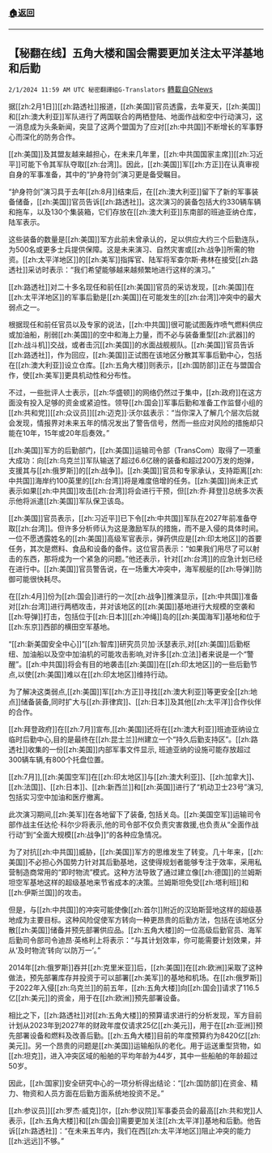 ###  [:house:返回](README.md)
---


## 【秘翻在线】五角大楼和国会需要更加关注太平洋基地和后勤
`2/1/2024 11:59 AM UTC 秘密翻譯組G-Translators` [轉載自GNews](https://gnews.org/articles/2273193)

据[[zh:2月1日]][[zh:路透社]]报道，[[zh:美国]]官员透露，去年夏天，[[zh:美国]]和[[zh:澳大利亚]]军队进行了两国联合的两栖登陆、地面作战和空中行动演习，这一消息成为头条新闻，突显了这两个盟国为了应对[[zh:中共国]]不断增长的军事野心而深化的防务合作。

[[zh:美国]]及其盟友越来越担心，在未来几年里，[[zh:中共国国家主席]][[zh:习近平]]可能下令其军队夺取[[zh:台湾]]。因此，[[zh:美国]]军[[zh:方正]]在认真审视自身的军事准备，其中的“护身符剑”演习更是备受瞩目。

 “护身符剑”演习具于去年[[zh:8月]]结束后，在[[zh:澳大利亚]]留下了新的军事装备储备，[[zh:美国]]官员告诉[[zh:路透社]]。这次演习的装备包括大约330辆车辆和拖车，以及130个集装箱，它们存放在[[zh:澳大利亚]]东南部的班迪亚纳仓库，陆军表示。

这些装备的数量是[[zh:美国]]军方此前未曾承认的，足以供应大约三个后勤连队，为500名或更多士兵提供保障。这是未来演习、自然灾害或[[zh:战争]]所需的物资。[[zh:太平洋地区]]的[[zh:美军]]指挥官、陆军将军查尔斯·弗林在接受[[zh:路透社]]采访时表示：“我们希望能够越来越频繁地进行这样的演习。”

[[zh:路透社]]对二十多名现任和前任[[zh:美国]]官员的采访发现，[[zh:美国]]在[[zh:太平洋地区]]的军事后勤是[[zh:美国]]在可能发生的[[zh:台湾]]冲突中的最大弱点之一。

根据现任和前任官员以及专家的说法，[[zh:中共国]]很可能试图轰炸喷气燃料供应或加油船，削弱[[zh:美国]]的空中和海上力量，而不必与装备重型[[zh:武器]]的[[zh:战斗机]]交战，或者击沉[[zh:美国]]的水面战舰舰队。[[zh:美国]]官员告诉[[zh:路透社]]，作为回应，[[zh:美国]]正试图在该地区分散其军事后勤中心，包括在[[zh:澳大利亚]]设立仓库。[[zh:五角大楼]]则表示，[[zh:国防部]]正在与盟国合作，使[[zh:美军]]更具机动性和分布性。

不过，一些批评人士表示，[[zh:华盛顿]]的网络仍然过于集中，[[zh:政府]]在这方面没有投入足够的资金或紧迫性。领导[[zh:国会]]军事后勤和准备工作监督小组的[[zh:共和党]][[zh:众议员]][[zh:迈克]]·沃尔兹表示：“当你深入了解几个层次后就会发现，情报界对未来五年的情况发出了警告信号，然而一些应对风险的措施却只能在10年，15年或20年后奏效。”

[[zh:美国]]军方的后勤部门，[[zh:美国]]运输司令部（TransCom）取得了一项重大成功：向[[zh:乌克兰]]军队输送了超过6.6亿磅的装备和超过200万发的炮弹，支援其与[[zh:俄罗斯]]的[[zh:战争]]。[[zh:美国]]官员和专家承认，支持距离[[zh:中共国]]海岸约100英里的[[zh:台湾]]将是难度倍增的任务。[[zh:美国]]尚未正式表示如果[[zh:中共国]]攻击[[zh:台湾]]将会进行干预，但[[zh:乔·拜登]]总统多次表示他将派遣[[zh:美国]]军队保卫该岛。

[[zh:美国]]官员表示，[[zh:习近平]]已下令[[zh:中共国]]军队在2027年前准备夺取[[zh:台湾]]。但许多分析师认为这是激励军队的措施，而不是入侵的具体时间。一位不愿透露姓名的[[zh:美国]]高级军官表示，弹药供应是[[zh:印太地区]]的首要任务，其次是燃料、食品和设备的备件。这位官员表示：“如果我们用尽了可以射击的东西，那将成为一个紧急的问题。”他还表示，针对[[zh:台湾]]的应急计划已经在进行中。[[zh:美国]]官员警告说，在一场重大冲突中，海军舰艇的[[zh:导弹]]防御可能很快耗尽。

在[[zh:4月]]份为[[zh:国会]]进行的一次[[zh:战争]]推演显示，[[zh:中共国]]准备对[[zh:台湾]]进行两栖攻击，并对该地区的[[zh:美国]]基地进行大规模的空袭和[[zh:导弹]]打击，包括位于[[zh:日本]][[zh:冲绳]]岛的[[zh:美国海军]]基地和位于[[zh:东京]]西部的横田空军基地。

“[[zh:新美国安全中心]]”[[zh:智库]]研究员贝加·沃瑟表示,对[[zh:美国]]后勤枢纽、加油船以及空中加油机的可能攻击影响,对许多[[zh:立法]]者来说是一个“警醒”。[[zh:中共国]]将会有目的地袭击[[zh:美国]]在[[zh:印太地区]]的一些后勤节点,以使[[zh:美国]]难以在[[zh:印太地区]]维持行动。

为了解决这类弱点,[[zh:美国]]军[[zh:方正]]寻找[[zh:澳大利亚]]等更安全[[zh:地点]]储备装备,同时扩大与[[zh:菲律宾]]、[[zh:日本]]及其他[[zh:太平洋]]合作伙伴的合作。

[[zh:拜登政府]]在[[zh:7月]]宣布,[[zh:美国]]还将在[[zh:澳大利亚]]班迪亚纳设立临时后勤中心,目的是最终在[[zh:昆士兰]]州建立一个“持久后勤支持区”。[[zh:路透社]]收集的一份[[zh:美国]]内部军事文件显示, 班迪亚纳的设施可能存放超过300辆车辆,有800个托盘位置。

[[zh:7月]],[[zh:美国空军]]在[[zh:印太地区]]与[[zh:澳大利亚]]、[[zh:加拿大]]、[[zh:法国]]、[[zh:日本]]、[[zh:新西兰]]和[[zh:英国]]进行了“机动卫士23号”演习,包括实习空中加油和医疗撤离。

此次演习期间,[[zh:美军]]在各地留下了装备, 包括关岛。[[zh:美国空军]]运输司令部作战主任达伦·科尔少将表示,他的司令部不仅负责灾害救援,也负责从“全面作战行动”到“全面大规模[[zh:战争]]”的各种应急情况。

为了对抗[[zh:中共国]]威胁，[[zh:美国]]军方的思维发生了转变。几十年来，[[zh:美国]]不必担心外国势力针对其后勤基地，这使得规划者能够专注于效率，采用私营制造商常用的“即时物流”模式。这种方法导致了通过建立像[[zh:德国]]的兰姆斯坦空军基地这样的超级基地来节省成本的决策。兰姆斯坦免受[[zh:塔利班]]和[[zh:伊斯兰国]]的攻击。

但是，与[[zh:中共国]]的冲突可能使像[[zh:首尔]]附近的汉珀斯营地这样的超级基地成为主要目标。这种风险促使军方转向一种更昂贵的后勤方法，包括在该地区分散[[zh:美国]]储备并预先部署供应品。[[zh:五角大楼]]的一位高级后勤官员、海军后勤司令部司令迪昂·英格利上将表示：“与其计划效率，你可能需要计划效果，并从‘及时物流’转向‘以防万一’。”

2014年[[zh:俄罗斯]]吞并[[zh:克里米亚]]后，[[zh:美国]]在[[zh:欧洲]]采取了这种做法，预先部署库存并投资于可以部署[[zh:美军]]的基地和机场。在[[zh:俄罗斯]]于2022年入侵[[zh:乌克兰]]的前五年，[[zh:五角大楼]]向[[zh:国会]]请求了116.5亿[[zh:美元]]的资金，用于在[[zh:欧洲]]预先部署设备。

相比之下，[[zh:路透社]]对[[zh:五角大楼]]的预算请求进行的分析发现，军方目前计划从2023年到2027年的财政年度仅请求25亿[[zh:美元]]，用于在[[zh:亚洲]]预先部署设备和燃料及改善后勤。[[zh:五角大楼]]目前的年度预算约为8420亿[[zh:美元]]。另一个昂贵的问题是[[zh:美国]]运输船队的老化。用于运送重型货物，如[[zh:坦克]]，进入冲突区域的船舶的平均年龄为44岁，其中一些船舶的年龄超过50岁。

因此，[[zh:国家]]安全研究中心的一项分析得出结论：“[[zh:国防部]]在资金、精力、物资和人员方面在后勤方面系统地投资不足。”

[[zh:参议员]][[zh:罗杰·威克]]尔，[[zh:参议院]]军事委员会的最高[[zh:共和党]]人表示，[[zh:五角大楼]]和[[zh:国会]]需要更加关注[[zh:太平洋]]基地和后勤。他告诉[[zh:路透社]]：“在未来五年内，我们在西[[zh:太平洋地区]]阻止冲突的能力[[zh:远远]]不够。”
